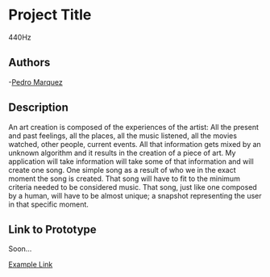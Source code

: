 # Project Title
440Hz

## Authors
-[Pedro Marquez](https://github.com/pfernandom)

## Description
An art creation is composed of the experiences of the artist: All the present and past feelings, all the places, all the music listened, all the movies watched, other people, current events. All that information gets mixed by an unknown algorithm and it results in the creation of a piece of art.
My application will take information will take some of that information and will create one song. One simple song as a result of who we in the exact moment the song is created. That song will have to fit to the minimum criteria needed to be considered music. That song, just like one composed by a human, will have to be almost unique; a snapshot representing the user in that specific moment.

## Link to Prototype
Soon...

[Example Link](http://www.google.com "Example Link")
